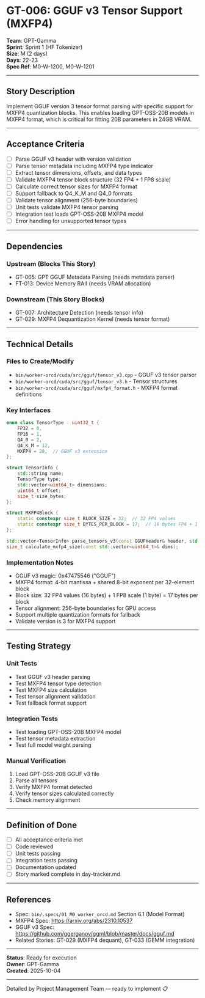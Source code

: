 # GT-006: GGUF v3 Tensor Support (MXFP4)

**Team**: GPT-Gamma  
**Sprint**: Sprint 1 (HF Tokenizer)  
**Size**: M (2 days)  
**Days**: 22-23  
**Spec Ref**: M0-W-1200, M0-W-1201

---

## Story Description

Implement GGUF version 3 tensor format parsing with specific support for MXFP4 quantization blocks. This enables loading GPT-OSS-20B models in MXFP4 format, which is critical for fitting 20B parameters in 24GB VRAM.

---

## Acceptance Criteria

- [ ] Parse GGUF v3 header with version validation
- [ ] Parse tensor metadata including MXFP4 type indicator
- [ ] Extract tensor dimensions, offsets, and data types
- [ ] Validate MXFP4 tensor block structure (32 FP4 + 1 FP8 scale)
- [ ] Calculate correct tensor sizes for MXFP4 format
- [ ] Support fallback to Q4_K_M and Q4_0 formats
- [ ] Validate tensor alignment (256-byte boundaries)
- [ ] Unit tests validate MXFP4 tensor parsing
- [ ] Integration test loads GPT-OSS-20B MXFP4 model
- [ ] Error handling for unsupported tensor types

---

## Dependencies

### Upstream (Blocks This Story)
- GT-005: GPT GGUF Metadata Parsing (needs metadata parser)
- FT-013: Device Memory RAII (needs VRAM allocation)

### Downstream (This Story Blocks)
- GT-007: Architecture Detection (needs tensor info)
- GT-029: MXFP4 Dequantization Kernel (needs tensor format)

---

## Technical Details

### Files to Create/Modify
- `bin/worker-orcd/cuda/src/gguf/tensor_v3.cpp` - GGUF v3 tensor parser
- `bin/worker-orcd/cuda/src/gguf/tensor_v3.h` - Tensor structures
- `bin/worker-orcd/cuda/src/gguf/mxfp4_format.h` - MXFP4 format definitions

### Key Interfaces
```cpp
enum class TensorType : uint32_t {
    FP32 = 0,
    FP16 = 1,
    Q4_0 = 2,
    Q4_K_M = 12,
    MXFP4 = 28,  // GGUF v3 extension
};

struct TensorInfo {
    std::string name;
    TensorType type;
    std::vector<uint64_t> dimensions;
    uint64_t offset;
    size_t size_bytes;
};

struct MXFP4Block {
    static constexpr size_t BLOCK_SIZE = 32;  // 32 FP4 values
    static constexpr size_t BYTES_PER_BLOCK = 17;  // 16 bytes FP4 + 1 byte FP8 scale
};

std::vector<TensorInfo> parse_tensors_v3(const GGUFHeader& header, std::istream& file);
size_t calculate_mxfp4_size(const std::vector<uint64_t>& dims);
```

### Implementation Notes
- GGUF v3 magic: 0x47475546 ("GGUF")
- MXFP4 format: 4-bit mantissa + shared 8-bit exponent per 32-element block
- Block size: 32 FP4 values (16 bytes) + 1 FP8 scale (1 byte) = 17 bytes per block
- Tensor alignment: 256-byte boundaries for GPU access
- Support multiple quantization formats for fallback
- Validate version is 3 for MXFP4 support

---

## Testing Strategy

### Unit Tests
- Test GGUF v3 header parsing
- Test MXFP4 tensor type detection
- Test MXFP4 size calculation
- Test tensor alignment validation
- Test fallback format support

### Integration Tests
- Test loading GPT-OSS-20B MXFP4 model
- Test tensor metadata extraction
- Test full model weight parsing

### Manual Verification
1. Load GPT-OSS-20B GGUF v3 file
2. Parse all tensors
3. Verify MXFP4 format detected
4. Verify tensor sizes calculated correctly
5. Check memory alignment

---

## Definition of Done

- [ ] All acceptance criteria met
- [ ] Code reviewed
- [ ] Unit tests passing
- [ ] Integration tests passing
- [ ] Documentation updated
- [ ] Story marked complete in day-tracker.md

---

## References

- Spec: `bin/.specs/01_M0_worker_orcd.md` Section 6.1 (Model Format)
- MXFP4 Spec: https://arxiv.org/abs/2310.10537
- GGUF v3 Spec: https://github.com/ggerganov/ggml/blob/master/docs/gguf.md
- Related Stories: GT-029 (MXFP4 dequant), GT-033 (GEMM integration)

---

**Status**: Ready for execution  
**Owner**: GPT-Gamma  
**Created**: 2025-10-04

---
Detailed by Project Management Team — ready to implement 📋
